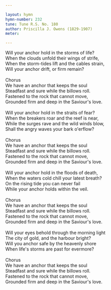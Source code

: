 ```yaml
---

layout: hymn
hymn-number: 232
tune: Tune R.S. No. 180
author: Priscilla J. Owens (1829-1907)
meter: 

---
```

Will your anchor hold in the storms of life?<br>When the clouds unfold their wings of strife,<br>When the storm-tides lift and the cables strain,<br>Will your anchor drift, or firm remain?<br><br>Chorus<br>We have an anchor that keeps the soul<br>Steadfast and sure while the billows roll.<br>Fastened to the rock that cannot move,<br>Grounded firm and deep in the Saviour's love.<br><br>Will your anchor hold in the straits of fear?<br>When the breakers roar and the reef is near,<br>While the surges rave and the wild winds blow,<br>Shall the angry waves your bark o'erflow?<br><br>Chorus<br>We have an anchor that keeps the soul<br>Steadfast and sure while the billows roll.<br>Fastened to the rock that cannot move,<br>Grounded firm and deep in the Saviour's love.<br><br>Will your anchor hold in the floods of death,<br>When the waters cold chill your latest breath?<br>On the rising tide you can never fail<br>While your anchor holds within the veil.<br><br>Chorus<br>We have an anchor that keeps the soul<br>Steadfast and sure while the billows roll.<br>Fastened to the rock that cannot move,<br>Grounded firm and deep in the Saviour's love.<br><br>Will your eyes behold through the morning light<br>The city of gold, and the harbour bright?<br>Will you anchor safe by the heavenly shore<br>When life's storms are past for evermore?<br><br>Chorus<br>We have an anchor that keeps the soul<br>Steadfast and sure while the billows roll.<br>Fastened to the rock that cannot move,<br>Grounded firm and deep in the Saviour's love.<br><br><br>
